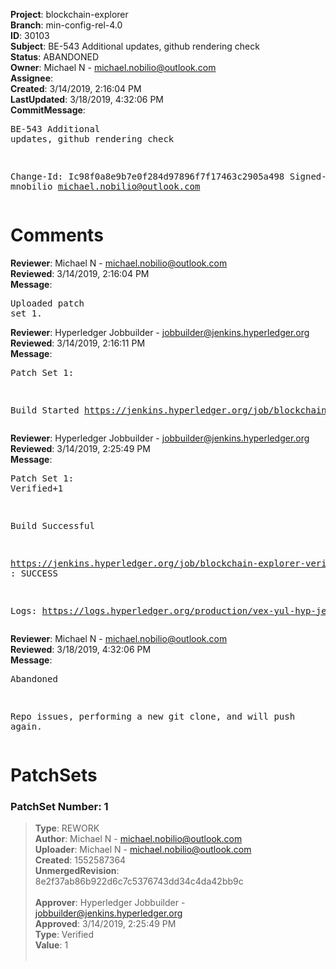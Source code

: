 <strong>Project</strong>: blockchain-explorer<br><strong>Branch</strong>: min-config-rel-4.0<br><strong>ID</strong>: 30103<br><strong>Subject</strong>: BE-543 Additional updates, github rendering check<br><strong>Status</strong>: ABANDONED<br><strong>Owner</strong>: Michael N - michael.nobilio@outlook.com<br><strong>Assignee</strong>:<br><strong>Created</strong>: 3/14/2019, 2:16:04 PM<br><strong>LastUpdated</strong>: 3/18/2019, 4:32:06 PM<br><strong>CommitMessage</strong>:<br><pre>BE-543 Additional updates, github rendering check

Change-Id: Ic98f0a8e9b7e0f284d97896f7f17463c2905a498
Signed-off-by: mnobilio <michael.nobilio@outlook.com>
</pre><h1>Comments</h1><strong>Reviewer</strong>: Michael N - michael.nobilio@outlook.com<br><strong>Reviewed</strong>: 3/14/2019, 2:16:04 PM<br><strong>Message</strong>: <pre>Uploaded patch set 1.</pre><strong>Reviewer</strong>: Hyperledger Jobbuilder - jobbuilder@jenkins.hyperledger.org<br><strong>Reviewed</strong>: 3/14/2019, 2:16:11 PM<br><strong>Message</strong>: <pre>Patch Set 1:

Build Started https://jenkins.hyperledger.org/job/blockchain-explorer-verify-x86_64/62/</pre><strong>Reviewer</strong>: Hyperledger Jobbuilder - jobbuilder@jenkins.hyperledger.org<br><strong>Reviewed</strong>: 3/14/2019, 2:25:49 PM<br><strong>Message</strong>: <pre>Patch Set 1: Verified+1

Build Successful 

https://jenkins.hyperledger.org/job/blockchain-explorer-verify-x86_64/62/ : SUCCESS

Logs: https://logs.hyperledger.org/production/vex-yul-hyp-jenkins-3/blockchain-explorer-verify-x86_64/62</pre><strong>Reviewer</strong>: Michael N - michael.nobilio@outlook.com<br><strong>Reviewed</strong>: 3/18/2019, 4:32:06 PM<br><strong>Message</strong>: <pre>Abandoned

Repo issues, performing a new git clone, and will push again.</pre><h1>PatchSets</h1><h3>PatchSet Number: 1</h3><blockquote><strong>Type</strong>: REWORK<br><strong>Author</strong>: Michael N - michael.nobilio@outlook.com<br><strong>Uploader</strong>: Michael N - michael.nobilio@outlook.com<br><strong>Created</strong>: 1552587364<br><strong>UnmergedRevision</strong>: 8e2f37ab86b922d6c7c5376743dd34c4da42bb9c<br><br><strong>Approver</strong>: Hyperledger Jobbuilder - jobbuilder@jenkins.hyperledger.org<br><strong>Approved</strong>: 3/14/2019, 2:25:49 PM<br><strong>Type</strong>: Verified<br><strong>Value</strong>: 1<br><br></blockquote>